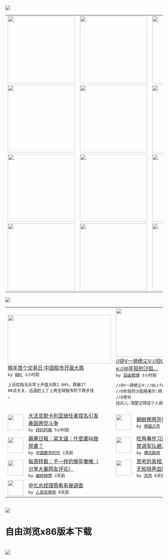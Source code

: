 

<a href="https://github.com/greatfire/z/raw/master/FreeBrowser.apk"><img src="https://raw.githubusercontent.com/greatfire/wiki/master/x/header.png" /></a><table><tr><td width="262" align="center" valign="center"><a href="https://github.com/greatfire/wiki/wiki/nyt" title="纽约时报中文网 国际纵览"><img src="https://raw.githubusercontent.com/greatfire/wiki/master/x/nyt_flag.png" width="215"/></a></td><td width="262" align="center" valign="center"><a href="https://github.com/greatfire/wiki/wiki/dw" title=""><img src="https://raw.githubusercontent.com/greatfire/wiki/master/x/dw_flag.png" width="215"/></a></td><td width="262" align="center" valign="center"><a href="https://github.com/greatfire/wiki/wiki/rmjd" title=""><img src="https://raw.githubusercontent.com/greatfire/wiki/master/x/rmjd_flag.png" width="215"/></a></td></tr><tr><td width="262" align="center" valign="center"><a href="https://github.com/paopaonetizen/website" title="泡泡 - 未经审查的互联网信息"><img src="https://raw.githubusercontent.com/greatfire/wiki/master/x/pp_flag.png" width="215"/></a></td><td width="262" align="center" valign="center"><a href="https://github.com/getlantern/mirror" title="以及自由微博和GreatFire.org官方中文论坛"><img src="https://raw.githubusercontent.com/greatfire/wiki/master/x/lantern_flag.png" width="215"/></a></td><td width="262" align="center" valign="center"><a href="https://github.com/cdtmirrors/m/" title=""><img src="https://raw.githubusercontent.com/greatfire/wiki/master/x/cdt_flag.png" width="215"/></a></td></tr><tr><td width="262" align="center" valign="center"><a href="https://github.com/program-think/blog" title="编程随想的博客"><img src="https://raw.githubusercontent.com/greatfire/wiki/master/x/pt_flag.png" width="215"/></a></td><td width="262" align="center" valign="center"><a href="https://github.com/greatfire/wiki/wiki/bbc" title=""><img src="https://raw.githubusercontent.com/greatfire/wiki/master/x/bbc_flag.png" width="215"/></a></td><td width="262" align="center" valign="center"><a href="https://github.com/freeweibo/s" title="自由微博 - 匿名和不受屏蔽的新浪微博搜索"><img src="https://raw.githubusercontent.com/greatfire/wiki/master/x/fw_flag.png" width="215"/></a></td></tr><tr><td width="262" align="center" valign="center"><a href="https://github.com/greatfire/wiki/wiki/google" title=""><img src="https://raw.githubusercontent.com/greatfire/wiki/master/x/google_flag.png" width="215"/></a></td><td width="262" align="center" valign="center"><a href="https://github.com/bxnews/boxun" title=""><img src="https://raw.githubusercontent.com/greatfire/wiki/master/x/bx_flag.png" width="215"/></a></td><td width="262" align="center" valign="center"><a href="https://github.com/greatfire/wiki/wiki/open-source" title="欢迎访问GreatFire.org开发者项目网站"><img src="https://raw.githubusercontent.com/greatfire/wiki/master/x/open-source_flag.png" width="215"/></a></td></tr></table><img src="https://raw.githubusercontent.com/greatfire/wiki/master/x/newsfeed text.png" /><table cols="4"><tr><td colspan="2" width="380"><a href="http://www.bbc.com/zhongwen/simp/business/2016/02/160215_china_stock_market_0215"><img src="http://a.files.bbci.co.uk/worldservice/live/assets/images/2016/01/08/160108052453_china_stock_market_investors_144x81_ap_nocredit.jpg" width="330" height="156"/></a></br><a href="http://www.bbc.com/zhongwen/simp/business/2016/02/160215_china_stock_market_0215">猴年首个交易日 中国股市开盘大跌</a></br><kbd> by <a href="http://www.bbc.co.uk/zhongwen/simp">BBC</a> 1小时前 </kbd></br><pre>上证综指当天早上开盘大跌2.84%，跌破27<br/>00点大关，迅速赶上了上周全球股市的下跌步伐<br/>。</pre></td><td colspan="2" width="380"><a href="https://freeweibo.com/weibo/3942692889421167"><img src="https://raw.githubusercontent.com/greatfire/wiki/master/x/fw_logo_b.png" width="330" height="156"/></a></br><a href="https://freeweibo.com/weibo/3942692889421167">//@V一骑绝尘V://@LifeTim<br/>e://@年轻的沙狐…</a></br><kbd> by <a href="https://freeweibo.com/">自由微博</a> 3小时前 </kbd></br><pre>//@V一骑绝尘V://@LifeTime:<br/>//@年轻的沙狐隆美尔:转发示众 //@老杜<br/>找乐儿:清楚记得这个人和那个新闻</pre></td></tr><tr><td><img src="http://static01.nyt.com/images/2016/02/13/obituaries/20150214scalia-hp-slide-5TKC/20150214scalia-hp-slide-5TKC-articleLarge-v3.jpg" width="50" height="50"/></td><td width="280"><a href="https://d3qlz4p8smvoli.cloudfront.net/usa/20160215/c15assess/">大法官斯卡利亚继任者提名引发<br/>美国两党斗争</a></br><kbd> by <a href="http://m.cn.nytimes.com/">纽约时报</a> 5小时前 </kbd></td><td><img src="http://www.dw.com/image/0,,19037598_302,00.jpg" width="50" height="50"/></td><td width="280"><a href="http://dw.com/p/1HvKl?maca=chi-GK-text-greatfire-all-chinese-15625-xml-mrss">朝鲜挪用开城外汇搞核试验</a></br><kbd> by <a href="http://dw.de">德国之声</a> 11小时前 </kbd></td></tr><tr><td><img src="https://raw.githubusercontent.com/greatfire/wiki/master/x/cdt_logo.png" width="50" height="50"/></td><td width="280"><a href="http://feedproxy.google.com/~r/chinadigitaltimes/IyPt/~3/OUfnvFbCFPo/">蘋果日報｜梁文道：什麼書叫做<br/>禁書？</a></br><kbd> by <a href="http://chinadigitaltimes.net/chinese/">中国数字时代</a> 1天前 </kbd></td><td><img src="https://raw.githubusercontent.com/greatfire/wiki/master/x/bx_logo.png" width="50" height="50"/></td><td width="280"><a href="http://www.boxun.com/news/gb/taiwan/2016/02/201602140417.shtml">旺角事件习近平批示：安怃港人<br/>禁调军队避六四翻板</a></br><kbd> by <a href="http://www.boxun.com">博讯新闻</a> 1天前 </kbd></td></tr><tr><td><img src="http://lh5.googleusercontent.com/UPQD3cmXSJDF_EPa_BFdCs0Tb2D63DSy71ZF_yOWytgSv3d0vJ6R7jzjK582W6As9VTlyn-ri_L4jT4IwaZFLULe0yRCDd_5C4FYtGKEXsiAsyO32poih0SdRIW6lgaa1RTCFRZtD4M" width="50" height="50"/></td><td width="280"><a href="http://feedproxy.google.com/~r/programthink/~3/sVtVkAPeR8s/weekly-share-97.html">每周转载：不一样的猴年春晚（<br/>分享大量网友评论）</a></br><kbd> by <a href="http://program-think.blogspot.com">编程随想</a> 2天前 </kbd></td><td><img src="https://raw.githubusercontent.com/greatfire/wiki/master/x/pp_logo.png" width="50" height="50"/></td><td width="280"><a href="https://pao-pao.net/article/670">思考的真相：互联网是如何变成<br/>无知培养皿的？</a></br><kbd> by <a href="https://pao-pao.net">泡泡</a> 6天前 </kbd></td></tr><tr><td><img src="https://raw.githubusercontent.com/greatfire/wiki/master/x/rmjd_logo.png" width="50" height="50"/></td><td width="280"><a href="http://www.rmjdw.com//fanfuqianshao/20160206/15396.html">中化总经理蔡希有被调查 </a></br><kbd> by <a href="http://www.rmjdw.com/">人民监督网</a> 8天前 </kbd></td></table></br><a href="https://github.com/greatfire/z/raw/master/FreeBrowser.apk"><img src="https://raw.githubusercontent.com/greatfire/wiki/master/x/download app.png" /></a><h1>自由浏览x86版本下载<h1><a href="https://github.com/greatfire/z/raw/master/FreeBrowser-x86.apk"><img src="https://raw.githubusercontent.com/greatfire/images/master/fb86.qr.png" /></a>
